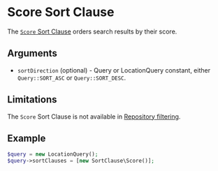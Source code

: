 # Score Sort Clause

The [`Score` Sort Clause](https://github.com/ibexa/core/blob/main/src/contracts/Repository/Values/Content/Query/SortClause/Score.php)
orders search results by their score.

## Arguments

- `sortDirection` (optional) - Query or LocationQuery constant, either `Query::SORT_ASC` or `Query::SORT_DESC`.

## Limitations

The `Score` Sort Clause is not available in [Repository filtering](../../../api/public_php_api_search.md#repository-filtering).

## Example

``` php
$query = new LocationQuery();
$query->sortClauses = [new SortClause\Score()];
```
